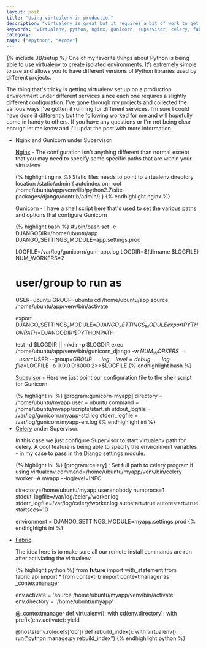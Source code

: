 ```yaml
---
layout: post
title: "Using virtualenv in production"
description: "virtualenv is great but it requires a bit of work to get it running for various services. Below are the ways I've gotten it working with Nginx, Gunicorn, Supervisor, Celery, and Fabric."
keywords: "virtualenv, python, nginx, gunicorn, supervisor, celery, fabric"
category:
tags: ["#python", "#code"]
---
```

{% include JB/setup %}
One of my favorite things about Python is being able to use <a href="http://www.virtualenv.org/en/latest/index.html" target="_blank">virtualenv</a> to create isolated environments. It’s extremely simple to use and allows you to have different versions of Python libraries used by different projects.

The thing that's tricky is getting virtualenv set up on a production environment under different services since each one requires a slightly different configuration. I’ve gone through my projects and collected the various ways I’ve gotten it running for different services. I’m sure I could have done it differently but the following worked for me and will hopefully come in handy to others. If you have any questions or I'm not being clear enough let me know and I'll updat the post with more information.

<ul>
  <li>Nginx and Gunicorn under Supervisor.

  <p><a href="http://nginx.org/" target="_blank">Nginx</a> - The configuration isn't anything different than normal except that you may need to specify some specific paths that are within your virtualenv</p>
{% highlight nginx %}
  Static files needs to point to virtualenv directory
location /static/admin {
  autoindex on;
  root   /home/ubuntu/app/venv/lib/python2.7/site-packages/django/contrib/admin/;
}
{% endhighlight nginx %}

  <p><a href="http://gunicorn.org/" target="_blank">Gunicorn</a> - I have a shell script here that's used to set the various paths and options that configure Gunicorn</p>
{% highlight bash %}
#!/bin/bash
set -e
DJANGODIR=/home/ubuntu/app
DJANGO_SETTINGS_MODULE=app.settings.prod

LOGFILE=/var/log/gunicorn/guni-app.log
LOGDIR=$(dirname $LOGFILE)
NUM_WORKERS=2
# user/group to run as
USER=ubuntu
GROUP=ubuntu
cd /home/ubuntu/app
source /home/ubuntu/app/venv/bin/activate

export DJANGO_SETTINGS_MODULE=$DJANGO_SETTINGS_MODULE
export PYTHONPATH=$DJANGODIR:$PYTHONPATH

test -d $LOGDIR || mkdir -p $LOGDIR
exec /home/ubuntu/app/venv/bin/gunicorn_django -w $NUM_WORKERS \
  --user=$USER --group=$GROUP --log-level=debug \
  --log-file=$LOGFILE -b 0.0.0.0:8000 2>>$LOGFILE
{% endhighlight bash %}

  <p><a href="http://supervisord.org/" target="_blank">Supevisor</a> - Here we just point our configuration file to the shell script for Gunicorn</p>
{% highlight ini %}
[program:gunicorn-myapp]
directory = /home/ubuntu/myapp
user = ubuntu
command = /home/ubuntu/myapp/scripts/start.sh
stdout_logfile = /var/log/gunicorn/myapp-std.log
stderr_logfile = /var/log/gunicorn/myapp-err.log
{% endhighlight ini %}
  </li>

<li><a href="http://www.celeryproject.org/" target="_blank">Celery</a> under Supervisor.

<p>In this case we just configure Supervisor to start virtualenv path for celery. A cool feature is being able to specify the environment variables - in my case to pass in the Django settings module.</p>

{% highlight ini %}
[program:celery]
; Set full path to celery program if using virtualenv
command=/home/ubuntu/myapp/venv/bin/celery worker -A myapp --loglevel=INFO

directory=/home/ubuntu/myapp
user=nobody
numprocs=1
stdout_logfile=/var/log/celery/worker.log
stderr_logfile=/var/log/celery/worker.log
autostart=true
autorestart=true
startsecs=10

environment =
  DJANGO_SETTINGS_MODULE=myapp.settings.prod
{% endhighlight ini %}
</li>

<li><a href="http://docs.fabfile.org/en/1.8/" target="_blank">Fabric</a>.

<p>The idea here is to make sure all our remote install commands are run after activiating the virtualenv.</p>

{% highlight python %}
from __future__ import with_statement
from fabric.api import *
from contextlib import contextmanager as _contextmanager

env.activate = 'source /home/ubuntu/myapp/venv/bin/activate'
env.directory = '/home/ubuntu/myapp'

@_contextmanager
def virtualenv():
    with cd(env.directory):
        with prefix(env.activate):
            yield

@hosts(env.roledefs['db'])
def rebuild_index():
    with virtualenv():
        run("python manage.py rebuild_index")
{% endhighlight python %}
</li>
</ul>